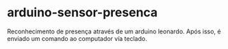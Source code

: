 # arduino-sensor-presenca
Reconhecimento de presença através de um arduino leonardo. Após isso, é enviado um comando ao computador vía teclado.
